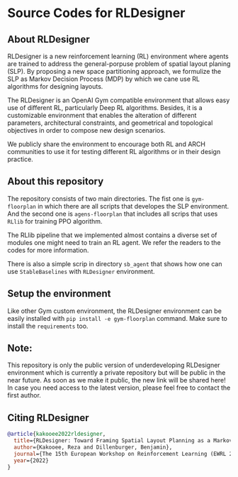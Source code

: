 # Source Codes for RLDesigner

## About RLDesigner

RLDesigner is a new reinforcement learning (RL) environment where agents are trained to address the general-porpuse problem of spatial layout planing (SLP). By proposing a new space partitioning approach, we formulize the SLP as Markov Decision Process (MDP) by which we cane use RL algorithms for designing layouts.

The RLDesigner is an OpenAI Gym compatible environment that allows easy use of different RL, particularly Deep RL algorithms. Besides, it is a customizable environment that enables the alteration of different parameters, architectural constraints, and geometrical and topological objectives in order to compose new design scenarios.

We publicly share the environment to encourage both RL and ARCH communities to use it for testing different RL algorithms or in their design practice.

## About this repository

The repository consists of two main directories. The fist one is `gym-floorplan` in which there are all scripts that developes the SLP environment. And the second one is `agens-floorplan` that includes all scrips that uses `RLlib` for training PPO algorithm.

The RLlib pipeline that we implemented almost contains a diverse set of modules one might need to train an RL agent. We refer the readers to the codes for more information.

There is also a simple scrip in directory `sb_agent` that shows how one can use `StableBaselines` with `RLDesigner` environment.

## Setup the environment

Like other Gym custom environment, the RLDesigner environment can be easily installed with `pip install -e gym-floorplan` command. Make sure to install the `requirements` too.

## Note:
This repository is only the public version of underdeveloping RLDesigner environment which is currently a private repository but will be public in the near future. As soon as we make it public, the new link will be shared here! In case you need access to the latest version, please feel free to contact the first author. 

## Citing RLDesigner

```bibtex
@article{kakooee2022rldesigner,
  title={RLDesigner: Toward Framing Spatial Layout Planning as a Markov Decision Process},
  author={Kakooee, Reza and Dillenburger, Benjamin},
  journal={The 15th European Workshop on Reinforcement Learning (EWRL 2022)},
  year={2022}
}
```



